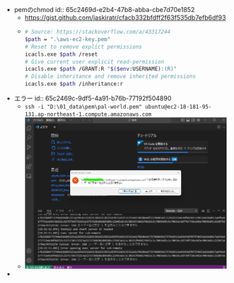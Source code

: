 - pemのchmod
  id:: 65c2469d-e2b4-47b8-abba-cbe7d70e1852
	- https://gist.github.com/jaskiratr/cfacb332bfdff2f63f535db7efb6df93
	- ```sh
	  # Source: https://stackoverflow.com/a/43317244
	  $path = ".\aws-ec2-key.pem"
	  # Reset to remove explict permissions
	  icacls.exe $path /reset
	  # Give current user explicit read-permission
	  icacls.exe $path /GRANT:R "$($env:USERNAME):(R)"
	  # Disable inheritance and remove inherited permissions
	  icacls.exe $path /inheritance:r
	  ```
- エラー
  id:: 65c2469c-9df5-4a91-b76b-77192f504890
	- `ssh -i "D:\01_data\pem\pal-world.pem" ubuntu@ec2-18-181-95-131.ap-northeast-1.compute.amazonaws.com`
	- ![スクリーンショット 2024-02-06 192222.png](../assets/スクリーンショット_2024-02-06_192222_1707230664406_0.png)
-